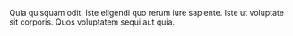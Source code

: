 Quia quisquam odit.
Iste eligendi quo rerum iure sapiente.
Iste ut voluptate sit corporis.
Quos voluptatem sequi aut quia.